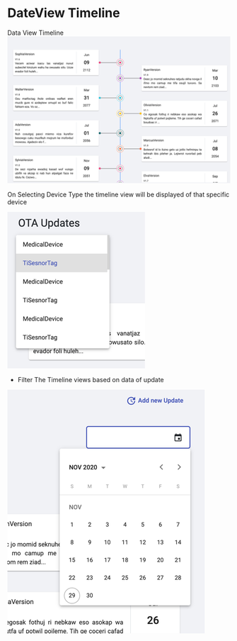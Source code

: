 # DateView Timeline

Data View Timeline
![](.Documentation_images/e29f38f6.png)

On Selecting Device Type the timeline view will be displayed of that specific device

![](.Documentation_images/de4806f4.png)

* Filter The Timeline views based on data of update

![](.Documentation_images/1d1669f0.png)
